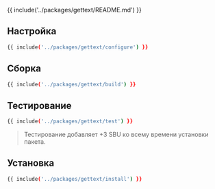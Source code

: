 {{ include('../packages/gettext/README.md') }}

## Настройка

```bash 
{{ include('../packages/gettext/configure') }}
```

## Сборка

```bash 
{{ include('../packages/gettext/build') }}
```

## Тестирование

```bash 
{{ include('../packages/gettext/test') }}
```

> Тестирование добавляет +3 SBU ко всему времени установки пакета.

## Установка

```bash 
{{ include('../packages/gettext/install') }}
```


